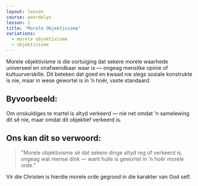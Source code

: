```yaml
---
layout: lesson
course: woordelys
lesson: 1
title: "Morele Objektivisme"
variations:
  - morele objektivisme
  - objektivisme
---
```


Morele objektivisme is die oortuiging dat sekere morele waarhede universeel en onafwendbaar waar is — ongeag menslike opinie of kultuurverskille. Dit beteken dat goed en kwaad nie slegs sosiale konstrukte is nie, maar in wese gewortel is in ’n hoër, vaste standaard.

## Byvoorbeeld:

Om onskuldiges te martel is altyd verkeerd — nie net omdat ’n samelewing dit sê nie, maar omdat dit objektief verkeerd is.

## Ons kan dit so verwoord:

> "Morele objektivisme sê dat sekere dinge altyd reg of verkeerd is, ongeag wat mense dink — want hulle is gewortel in ’n hoër morele orde."

Vir die Christen is hierdie morele orde gegrond in die karakter van God self.